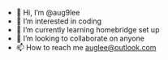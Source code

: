 - 👋 Hi, I’m @aug9lee
- 👀 I’m interested in coding
- 🌱 I’m currently learning homebridge set up
- 💞️ I’m looking to collaborate on anyone
- 📫 How to reach me auglee@outlook.com

<!---
aug9lee/aug9lee is a ✨ special ✨ repository because its `README.md` (this file) appears on your GitHub profile.
You can click the Preview link to take a look at your changes.
--->
